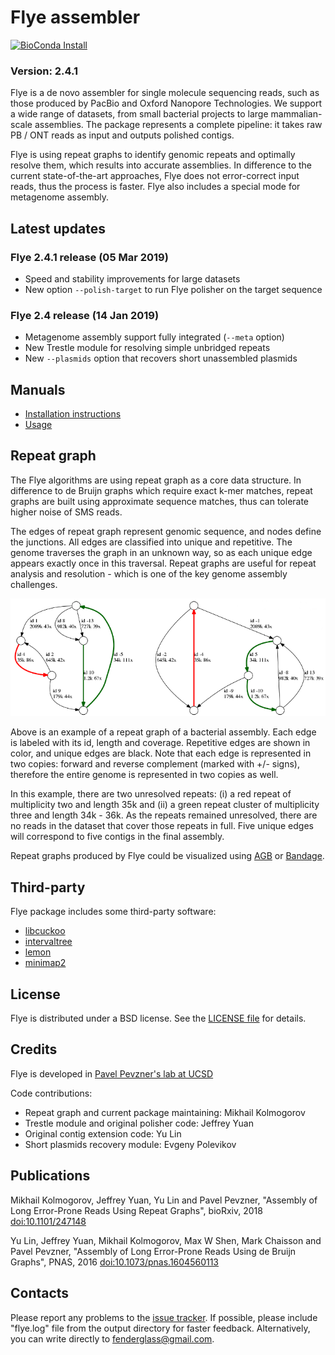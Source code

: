 Flye assembler
==============

[![BioConda Install](https://img.shields.io/conda/dn/bioconda/flye.svg?style=flag&label=BioConda%20install)](https://anaconda.org/bioconda/flye)

### Version: 2.4.1

Flye is a de novo assembler for single molecule sequencing reads,
such as those produced by PacBio and Oxford Nanopore Technologies.
We support a wide range of datasets, from small bacterial projects
to large mammalian-scale assemblies. The package represents a complete
pipeline: it takes raw PB / ONT reads as input and outputs polished contigs.

Flye is using repeat graphs to identify genomic repeats
and optimally resolve them, which results into accurate assemblies.
In difference to the current state-of-the-art approaches, Flye does
not error-correct input reads, thus the process is faster.
Flye also includes a special mode for metagenome assembly.

Latest updates
--------------

### Flye 2.4.1 release (05 Mar 2019)
* Speed and stability improvements for large datasets
* New option `--polish-target` to run Flye polisher on the target sequence

### Flye 2.4 release (14 Jan 2019)
* Metagenome assembly support fully integrated (`--meta` option)
* New Trestle module for resolving simple unbridged repeats
* New `--plasmids` option that recovers short unassembled plasmids


Manuals
-------

- [Installation instructions](docs/INSTALL.md)
- [Usage](docs/USAGE.md)


Repeat graph
------------

The Flye algorithms are using repeat graph as a core data structure. 
In difference to de Bruijn graphs which require exact k-mer matches,
repeat graphs are built using approximate sequence matches, thus
can tolerate higher noise of SMS reads.

The edges of repeat graph represent genomic sequence, and nodes define
the junctions. All edges are classified into unique and repetitive.
The genome traverses the graph in an unknown way, so as each unique
edge appears exactly once in this traversal. Repeat graphs are useful
for repeat analysis and resolution - which is one of the key 
genome assembly challenges.


<p align="center">
  <img src="docs/graph_example.png" alt="Graph example"/>
</p>

Above is an example of a repeat graph of a bacterial assembly.
Each edge is labeled with its id, length and coverage. Repetitive edges are shown
in color, and unique edges are black. Note that each edge is represented in 
two copies: forward and reverse complement (marked with +/- signs), 
therefore the entire genome is represented in two copies as well. 

In this example, there are two unresolved repeats: (i) a red repeat of 
multiplicity two and length 35k and (ii) a green repeat cluster of multiplicity
three and length 34k - 36k. As the repeats remained unresolved, there are no reads
in the dataset that cover those repeats in full. Five unique edges 
will correspond to five contigs in the final assembly.

Repeat graphs produced by Flye could be visualized using
[AGB](https://github.com/almiheenko/AGB) or [Bandage](https://github.com/rrwick/Bandage).


Third-party
-----------

Flye package includes some third-party software:

* [libcuckoo](http://github.com/efficient/libcuckoo)
* [intervaltree](https://github.com/ekg/intervaltree)
* [lemon](http://lemon.cs.elte.hu/trac/lemon)
* [minimap2](https://github.com/lh3/minimap2)


License
-------

Flye is distributed under a BSD license. See the [LICENSE file](LICENSE) for details.


Credits
-------

Flye is developed in [Pavel Pevzner's lab at UCSD](http://cseweb.ucsd.edu/~ppevzner/)

Code contributions:

* Repeat graph and current package maintaining: Mikhail Kolmogorov
* Trestle module and original polisher code: Jeffrey Yuan
* Original contig extension code: Yu Lin
* Short plasmids recovery module: Evgeny Polevikov


Publications
------------
Mikhail Kolmogorov, Jeffrey Yuan, Yu Lin and Pavel Pevzner, 
"Assembly of Long Error-Prone Reads Using Repeat Graphs", bioRxiv, 2018
[doi:10.1101/247148](https://doi.org/10.1101/247148)

Yu Lin, Jeffrey Yuan, Mikhail Kolmogorov, Max W Shen, Mark Chaisson and Pavel Pevzner, 
"Assembly of Long Error-Prone Reads Using de Bruijn Graphs", PNAS, 2016
[doi:10.1073/pnas.1604560113](https://www.doi.org/10.1073/pnas.1604560113)


Contacts
--------
Please report any problems to the [issue tracker](https://github.com/fenderglass/Flye/issues).
If possible, please include "flye.log" file from the output directory
for faster feedback. Alternatively, you can write directly to fenderglass@gmail.com.
